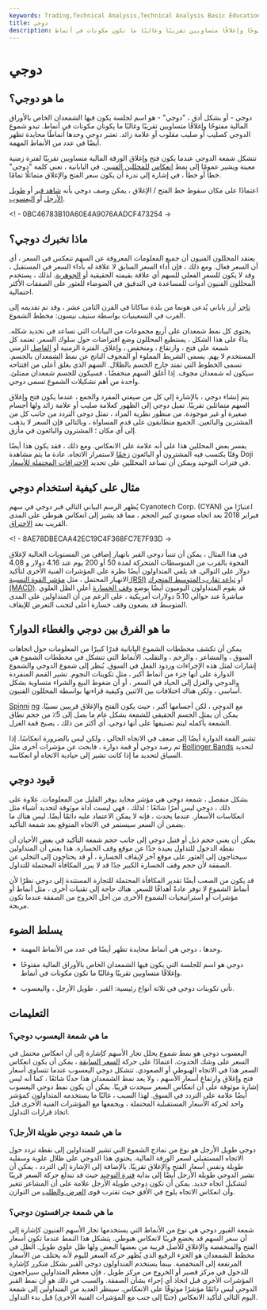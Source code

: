 ```yaml
---
keywords: Trading,Technical Analysis,Technical Analysis Basic Education
title: دوجي
description: دوجي هو اسم للجلسة التي يكون فيها الشمعدان الخاص بالأوراق المالية مفتوحًا وإغلاقًا متساويين تقريبًا وغالبًا ما تكون مكونات في أنماط.
---
```


# دوجي
## ما هو دوجي؟

دوجي - أو بشكل أدق ، "دوجي" - هو اسم لجلسة يكون فيها الشمعدان الخاص بالأوراق المالية مفتوحًا وإغلاقًا متساويين تقريبًا وغالبًا ما يكونان مكونات في أنماط. تبدو شموع الدوجي كصليب أو صليب مقلوب أو علامة زائد. تعتبر دوجي وحدها أنماطًا محايدة تظهر أيضًا في عدد من الأنماط المهمة.

تتشكل شمعة الدوجي عندما يكون فتح وإغلاق الورقة المالية متساويين تقريبًا لفترة زمنية معينة ويشير عمومًا إلى نمط [انعكاس](/reversal) [للمحللين الفنيين](/technical-analyst). في اليابانية ، تعني كلمة "دوجي" خطأ أو خطأ ، في إشارة إلى ندرة أن يكون سعر الفتح والإغلاق متماثلًا تمامًا.

اعتمادًا على مكان سقوط خط الفتح / الإغلاق ، يمكن وصف دوجي بأنه [شاهد قبر](/gravestone-doji) أو [طويل الأرجل](/long-legged-doji) أو [اليعسوب](/dragonfly-doji).

<! - 0BC46783B10A60E4A9076AADCF473254 ->

## ماذا تخبرك دوجي؟

يعتقد المحللون الفنيون أن جميع المعلومات المعروفة عن السهم تنعكس في السعر ، أي أن السعر فعال. ومع ذلك ، فإن أداء السعر السابق لا علاقة له بأداء السعر في المستقبل ، وقد لا يكون للسعر الفعلي للسهم أي علاقة بقيمته الحقيقية أو [الجوهرية](/intrinsicvalue). لذلك ، يستخدم المحللون الفنيون أدوات للمساعدة في التدقيق في الضوضاء للعثور على الصفقات الأكثر احتمالية.

[تاجر](/trader) أرز ياباني يُدعى هونما من بلدة ساكاتا في القرن الثامن عشر ، وقد تم تقديمه إلى الغرب في التسعينيات بواسطة ستيف نيسون: مخطط الشموع.

يحتوي كل نمط شمعدان على أربع مجموعات من البيانات التي تساعد في تحديد شكله. بناءً على هذا الشكل ، يستطيع المحللون وضع افتراضات حول سلوك السعر. تعتمد كل شمعة على فتح ، وارتفاع ، ومنخفض ، وإغلاق. الفترة الزمنية أو [الفاصل](/tick) الزمني المستخدم لا يهم. يسمى الشريط المملوء أو المجوف الناتج عن نمط الشمعدان بالجسم. تسمى الخطوط التي تمتد خارج الجسم بالظلال. السهم الذي يغلق أعلى من افتتاحه سيكون له شمعدان مجوف. إذا أغلق السهم منخفضًا ، فسيكون للجسم شمعدان ممتلئ. واحدة من أهم تشكيلات الشموع تسمى دوجي.

يتم إنشاء دوجي ، بالإشارة إلى كل من صيغتي المفرد والجمع ، عندما يكون فتح وإغلاق السهم متماثلين تقريبًا. تميل دوجي إلى الظهور كعلامة صليب أو علامة زائد ولها أجسام صغيرة أو غير موجودة. من منظور نظرية المزاد ، تمثل دوجي التردد من جانب كل من المشترين والبائعين. الجميع متطابقون على قدم المساواة ، وبالتالي فإن السعر لا يذهب إلى أي مكان ؛ المشترون والبائعون في مأزق.

يفسر بعض المحللين هذا على أنه علامة على الانعكاس. ومع ذلك ، فقد يكون هذا أيضًا وقتًا يكتسب فيه المشترون أو البائعون [زخمًا](/momentum) لاستمرار الاتجاه. عادة ما يتم مشاهدة Doji في فترات التوحيد ويمكن أن تساعد المحللين على تحديد [الاختراقات المحتملة للأسعار](/breakout).

## مثال على كيفية استخدام دوجي

يُظهر الرسم البياني التالي قبر دوجي في سهم Cyanotech Corp. (CYAN) اعتبارًا من فبراير 2018 بعد اتجاه صعودي كبير الحجم ، مما قد يشير إلى انعكاس هبوطي على المدى القريب بعد [الاختراق](/breakout).

<! - 8AE78DBECAA42EC19C4F368FC7E7F93D ->

في هذا المثال ، يمكن أن تتنبأ دوجي القبر بانهيار إضافي من المستويات الحالية لإغلاق الفجوة بالقرب من المتوسطات المتحركة لمدة 50 أو 200 يوم عند 4.16 دولار و 4.08 دولار على التوالي. قد يلقي المتداولون أيضًا نظرة على المؤشرات الفنية الأخرى لتأكيد الانهيار المحتمل ، مثل [مؤشر القوة النسبية (RSI)](/rsi) أو [تباعد تقارب المتوسط المتحرك (MACD)](/macd). قد يقوم المتداولون اليوميون أيضًا بوضع [وقف الخسارة](/stop-lossorder) أعلى الظل العلوي مباشرةً عند حوالي 5.10 دولارات أمريكية ، على الرغم من أن المتداولين على المدى المتوسط قد يضعون وقف خسارة أعلى لتجنب التعرض للإيقاف.

## ما هو الفرق بين دوجي والغطاء الدوار؟

يمكن أن تكشف مخططات الشموع اليابانية قدرًا كبيرًا من المعلومات حول اتجاهات السوق ، والمشاعر ، والزخم ، والتقلب. الأنماط التي تتشكل في مخططات الشموع هي إشارات لمثل هذه الإجراءات وردود الفعل في السوق. يُنظر إلى شموع الدوجي والشموع الدوارة على أنها جزء من أنماط أكبر ، مثل تكوينات النجوم. تشير القمم المنفردة والدوجي والغزل إلى الحياد في السعر ، أو أن ضغوط البيع والشراء متساوية بشكل أساسي ، ولكن هناك اختلافات بين الاثنين وكيفية قراءتها بواسطة المحللون الفنيون.

[Spinni](/spinning-top) [ng](/spinning-top) مع الدوجي ، لكن أجسامها أكبر ، حيث يكون الفتح والإغلاق قريبين نسبيًا. يمكن أن يمثل الجسم الحقيقي للشمعة بشكل عام ما يصل إلى 5٪ من حجم نطاق الشمعة بأكمله ليتم تصنيفها على أنها دوجي. أي أكثر من ذلك ، يصبح قمة الغزل.

تشير القمة الدوارة أيضًا إلى ضعف في الاتجاه الحالي ، ولكن ليس بالضرورة انعكاسًا. إذا تم رصد دوجي أو قمة دوارة ، فابحث عن مؤشرات أخرى مثل [Bollinger Bands](/bollingerbands) لتحديد السياق لتحديد ما إذا كانت تشير إلى حيادية الاتجاه أو انعكاسه.

## قيود دوجي

بشكل منفصل ، شمعة دوجي هي مؤشر محايد يوفر القليل من المعلومات. علاوة على ذلك ، دوجي ليس أمرًا شائعًا ؛ لذلك ، فهي ليست أداة موثوقة لتحديد أشياء مثل انعكاسات الأسعار. عندما يحدث ، فإنه لا يمكن الاعتماد عليه دائمًا أيضًا. ليس هناك ما يضمن أن السعر سيستمر في الاتجاه المتوقع بعد شمعة التأكيد.

يمكن أن يعني حجم ذيل أو فتيل دوجي إلى جانب حجم شمعة التأكيد في بعض الأحيان أن نقطة الدخول للتداول بعيدة جدًا عن موقع وقف الخسارة. هذا يعني أن المتداولين سيحتاجون إلى العثور على موقع آخر لإيقاف الخسارة ، أو قد يحتاجون إلى التخلي عن الصفقة لأن حجم وقف الخسارة الكبير جدًا قد لا يبرر المكافأة المحتملة للتداول.

قد يكون من الصعب أيضًا تقدير المكافأة المحتملة للتجارة المستندة إلى دوجي نظرًا لأن أنماط الشموع لا توفر عادةً أهدافًا للسعر. هناك حاجة إلى تقنيات أخرى ، مثل أنماط أو مؤشرات أو استراتيجيات الشموع الأخرى من أجل الخروج من الصفقة عندما تكون مربحة.

## يسلط الضوء

- وحدها ، دوجي هي أنماط محايدة تظهر أيضًا في عدد من الأنماط المهمة.

- دوجي هو اسم للجلسة التي يكون فيها الشمعدان الخاص بالأوراق المالية مفتوحًا وإغلاقًا متساويين تقريبًا وغالبًا ما تكون مكونات في أنماط.

- تأتي تكوينات دوجي في ثلاثة أنواع رئيسية: القبر ، طويل الأرجل ، واليعسوب.

## التعليمات

### ما هي شمعة اليعسوب دوجي؟

اليعسوب دوجي هو نمط شموع يحلل تجار الأسهم كإشارة إلى أن انعكاس محتمل في السعر على وشك الحدوث. اعتمادًا على حركة [السعر السابقة](/price-action) ، يمكن أن يكون انعكاس السعر هذا في الاتجاه الهبوطي أو الصعودي. تتشكل دوجي اليعسوب عندما تتساوى أسعار فتح وإغلاق وارتفاع أسعار الأسهم ، ولا يعد نمط الشمعدان هذا حدثًا شائعًا ، كما أنه ليس إشارة موثوقة على أن انعكاس السعر سيحدث قريبًا. يمكن أن يكون نمط دوجي اليعسوب أيضًا علامة على التردد في السوق. لهذا السبب ، غالبًا ما يستخدمه المتداولون كمؤشر واحد لحركة الأسعار المستقبلية المحتملة ، ويجمعها مع المؤشرات الفنية الأخرى قبل اتخاذ قرارات التداول.

### ما هي شمعة دوجي طويلة الأرجل؟

دوجي طويل الأرجل هو نوع من نماذج الشموع التي تشير للمتداولين إلى نقطة تردد حول الاتجاه المستقبلي لسعر الورقة المالية. يحتوي هذا الدوجي على ظلال علوية وسفلية طويلة ونفس أسعار الفتح والإغلاق تقريبًا. بالإضافة إلى الإشارة إلى التردد ، يمكن أن تشير الدوجي طويلة الأرجل أيضًا إلى بداية [فترة التوحيد](/consolidation) حيث قد تندلع حركة السعر قريبًا لتشكيل اتجاه جديد. يمكن أن تكون دوجي طويلة الأرجل علامة على أن المشاعر تتغير وأن انعكاس الاتجاه يلوح في الأفق حيث تقترب قوى [العرض والطلب](/law-of-supply-demand) من التوازن.

### ما هي شمعة جرافستون دوجي؟

شمعة القبور دوجي هي نوع من الأنماط التي يستخدمها تجار الأسهم الفنيون كإشارة إلى أن سعر السهم قد يخضع قريبًا لانعكاس هبوطي. يتشكل هذا النمط عندما تكون أسعار الفتح والمنخفضة والإغلاق للأصل قريبة من بعضها البعض ولها ظل علوي طويل. الظل في مخطط الشمعدان هو الجزء الرفيع الذي يُظهر حركة السعر لليوم لأنه يختلف من الأسعار المرتفعة إلى المنخفضة. بينما يستخدم المتداولون دوجي القبر بشكل متكرر كإشارة للدخول في مركز قصير أو الخروج من مركز طويل ، فإن معظم المتداولين سيراجعون المؤشرات الأخرى قبل اتخاذ أي إجراء بشأن الصفقة. والسبب في ذلك هو أن نمط القبر الدوجي ليس دائمًا مؤشرًا موثوقًا على الانعكاس. سينظر العديد من المتداولين إلى شمعة اليوم التالي لتأكيد الانعكاس (جنبًا إلى جنب مع المؤشرات الفنية الأخرى) قبل بدء التداول.

